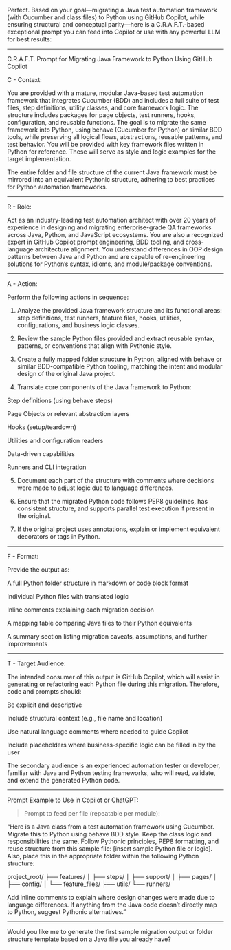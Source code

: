 Perfect. Based on your goal—migrating a Java test automation framework (with Cucumber and class files) to Python using GitHub Copilot, while ensuring structural and conceptual parity—here is a C.R.A.F.T.-based exceptional prompt you can feed into Copilot or use with any powerful LLM for best results:


---

C.R.A.F.T. Prompt for Migrating Java Framework to Python Using GitHub Copilot

C - Context:

You are provided with a mature, modular Java-based test automation framework that integrates Cucumber (BDD) and includes a full suite of test files, step definitions, utility classes, and core framework logic. The structure includes packages for page objects, test runners, hooks, configuration, and reusable functions.
The goal is to migrate the same framework into Python, using behave (Cucumber for Python) or similar BDD tools, while preserving all logical flows, abstractions, reusable patterns, and test behavior. You will be provided with key framework files written in Python for reference. These will serve as style and logic examples for the target implementation.

The entire folder and file structure of the current Java framework must be mirrored into an equivalent Pythonic structure, adhering to best practices for Python automation frameworks.


---

R - Role:

Act as an industry-leading test automation architect with over 20 years of experience in designing and migrating enterprise-grade QA frameworks across Java, Python, and JavaScript ecosystems.
You are also a recognized expert in GitHub Copilot prompt engineering, BDD tooling, and cross-language architecture alignment. You understand differences in OOP design patterns between Java and Python and are capable of re-engineering solutions for Python’s syntax, idioms, and module/package conventions.


---

A - Action:

Perform the following actions in sequence:

1. Analyze the provided Java framework structure and its functional areas: step definitions, test runners, feature files, hooks, utilities, configurations, and business logic classes.


2. Review the sample Python files provided and extract reusable syntax, patterns, or conventions that align with Pythonic style.


3. Create a fully mapped folder structure in Python, aligned with behave or similar BDD-compatible Python tooling, matching the intent and modular design of the original Java project.


4. Translate core components of the Java framework to Python:

Step definitions (using behave steps)

Page Objects or relevant abstraction layers

Hooks (setup/teardown)

Utilities and configuration readers

Data-driven capabilities

Runners and CLI integration



5. Document each part of the structure with comments where decisions were made to adjust logic due to language differences.


6. Ensure that the migrated Python code follows PEP8 guidelines, has consistent structure, and supports parallel test execution if present in the original.


7. If the original project uses annotations, explain or implement equivalent decorators or tags in Python.




---

F - Format:

Provide the output as:

A full Python folder structure in markdown or code block format

Individual Python files with translated logic

Inline comments explaining each migration decision

A mapping table comparing Java files to their Python equivalents

A summary section listing migration caveats, assumptions, and further improvements




---

T - Target Audience:

The intended consumer of this output is GitHub Copilot, which will assist in generating or refactoring each Python file during this migration.
Therefore, code and prompts should:

Be explicit and descriptive

Include structural context (e.g., file name and location)

Use natural language comments where needed to guide Copilot

Include placeholders where business-specific logic can be filled in by the user


The secondary audience is an experienced automation tester or developer, familiar with Java and Python testing frameworks, who will read, validate, and extend the generated Python code.


---

Prompt Example to Use in Copilot or ChatGPT:

> Prompt to feed per file (repeatable per module):

“Here is a Java class from a test automation framework using Cucumber. Migrate this to Python using behave BDD style. Keep the class logic and responsibilities the same. Follow Pythonic principles, PEP8 formatting, and reuse structure from this sample file: [insert sample Python file or logic]. Also, place this in the appropriate folder within the following Python structure:

project_root/
├── features/
│   ├── steps/
│   ├── support/
│   ├── pages/
│   ├── config/
│   └── feature_files/
├── utils/
└── runners/

Add inline comments to explain where design changes were made due to language differences. If anything from the Java code doesn’t directly map to Python, suggest Pythonic alternatives.”




---

Would you like me to generate the first sample migration output or folder structure template based on a Java file you already have?

